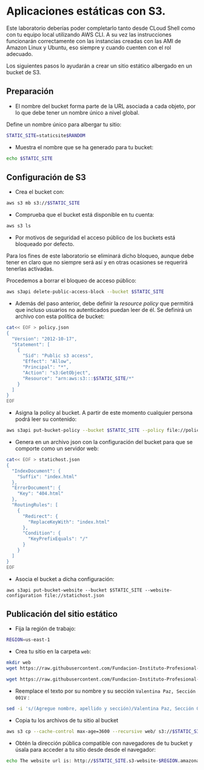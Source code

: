 # Aplicaciones estáticas con S3.

Este laboratorio deberías poder completarlo tanto desde CLoud Shell como con tu equipo local utilizando AWS CLI. A su vez las instrucciones funcionarán correctamente con las instancias creadas con las AMI de Amazon Linux y Ubuntu, eso siempre y cuando cuenten con el rol adecuado.

Los siguientes pasos lo ayudarán a crear un sitio estático albergado en un bucket de S3.

## Preparación

* El nombre del bucket forma parte de la URL asociada a cada objeto, por lo que debe tener un nombre único a nivel global. 

Define un nombre único para albergar tu sitio:

```bash
STATIC_SITE=staticsite$RANDOM
```

* Muestra el nombre que se ha generado para tu bucket:

```bash
echo $STATIC_SITE
```

## Configuración de S3

* Crea el bucket con:

```bash
aws s3 mb s3://$STATIC_SITE
```

* Comprueba que el bucket está disponible en tu cuenta:

```bash
aws s3 ls
```

* Por motivos de seguridad el acceso público de los buckets está bloqueado por defecto.

Para los fines de este laboratorio se eliminará dicho bloqueo, aunque debe tener en claro que no siempre será así y en otras ocasiones se requerirá tenerlas activadas.

Procedemos a borrar el bloqueo de acceso público:


```bash
aws s3api delete-public-access-block --bucket $STATIC_SITE
```

* Además del paso anterior, debe definir la *resource policy* que permitirá que incluso usuarios no autenticados puedan leer de él. Se definirá un archivo con esta política de bucket:

```bash
cat<< EOF > policy.json 
{
  "Version": "2012-10-17",
  "Statement": [
    {
      "Sid": "Public s3 access",
      "Effect": "Allow",
      "Principal": "*",
      "Action": "s3:GetObject",
      "Resource": "arn:aws:s3:::$STATIC_SITE/*"
    }
  ]
}
EOF
```

* Asigna la policy al bucket. A partir de este momento cualquier persona podrá leer su contenido:

```bash
aws s3api put-bucket-policy --bucket $STATIC_SITE --policy file://policy.json
```

* Genera en un archivo json con la configuración del bucket para que se comporte como un servidor web:

```bash
cat<< EOF > statichost.json
{
  "IndexDocument": {
    "Suffix": "index.html"
  },
  "ErrorDocument": {
    "Key": "404.html"
  },
  "RoutingRules": [
    {
      "Redirect": {
        "ReplaceKeyWith": "index.html"
      },
      "Condition": {
        "KeyPrefixEquals": "/"
      }
    }
  ]
}
EOF
```

* Asocia el bucket a dicha configuración:

```
aws s3api put-bucket-website --bucket $STATIC_SITE --website-configuration file://statichost.json
```

## Publicación del sitio estático

* Fija la región de trabajo:

```bash
REGION=us-east-1
```

* Crea tu sitio en la carpeta `web`:

```bash
mkdir web
wget https://raw.githubusercontent.com/Fundacion-Instituto-Profesional-Duoc-UC/INY1102/refs/heads/main/s3/index.html -O web/index.html

wget https://raw.githubusercontent.com/Fundacion-Instituto-Profesional-Duoc-UC/INY1102/refs/heads/main/s3/404.html -O web/404.html
```

* Reemplace el texto por su nombre y su sección `Valentina Paz, Sección 001V` :

```bash
sed -i 's/(Agregue nombre, apellido y sección)/Valentina Paz, Sección 001V/' web/index.html ## reemplazar datos según corresponda
```

* Copia tu los archivos de tu sitio al bucket

```bash
aws s3 cp --cache-control max-age=3600 --recursive web/ s3://$STATIC_SITE
```

* Obtén la dirección pública compatible con navegadores de tu bucket y úsala para acceder a tu sitio desde desde el navegador:

```bash
echo The website url is: http://$STATIC_SITE.s3-website-$REGION.amazonaws.com
```